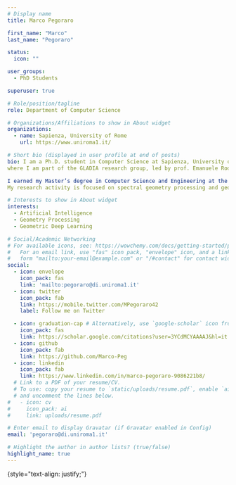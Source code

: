 ```yaml
---
# Display name
title: Marco Pegoraro

first_name: "Marco"
last_name: "Pegoraro"

status:
  icon: ""

user_groups:
  - PhD Students

superuser: true

# Role/position/tagline
role: Department of Computer Science

# Organizations/Affiliations to show in About widget
organizations:
  - name: Sapienza, University of Rome
    url: https://www.uniroma1.it/

# Short bio (displayed in user profile at end of posts)
bio: I am a Ph.D. student in Computer Science at Sapienza, University of Rome,
where I am part of the GLADIA research group, led by prof. Emanuele Rodolà.

I earned my Master’s degree in Computer Science and Engineering at the University of Verona. My Master’s thesis titled "Data-driven inverse spectral geometry: learning to generate shapes from multi spectra" has received the Matteo Dellepiane Award for best thesis in Computer Graphics for the year 2021.
My research activity is focused on spectral geometry processing and geometric deep learning. ""

# Interests to show in About widget
interests:
  - Artificial Intelligence
  - Geometry Processing
  - Geometric Deep Learning

# Social/Academic Networking
# For available icons, see: https://wowchemy.com/docs/getting-started/page-builder/#icons
#   For an email link, use "fas" icon pack, "envelope" icon, and a link in the
#   form "mailto:your-email@example.com" or "/#contact" for contact widget.
social:
  - icon: envelope
    icon_pack: fas
    link: 'mailto:pegoraro@di.uniroma1.it'
  - icon: twitter
    icon_pack: fab
    link: https://mobile.twitter.com/MPegoraro42
    label: Follow me on Twitter

  - icon: graduation-cap # Alternatively, use `google-scholar` icon from `ai` icon pack
    icon_pack: fas
    link: https://scholar.google.com/citations?user=3YCdMCYAAAAJ&hl=it
  - icon: github
    icon_pack: fab
    link: https://github.com/Marco-Peg
  - icon: linkedin
    icon_pack: fab
    link: https://www.linkedin.com/in/marco-pegoraro-9086221b8/
  # Link to a PDF of your resume/CV.
  # To use: copy your resume to `static/uploads/resume.pdf`, enable `ai` icons in `params.yaml`,
  # and uncomment the lines below.
#   - icon: cv
#     icon_pack: ai
#     link: uploads/resume.pdf

# Enter email to display Gravatar (if Gravatar enabled in Config)
email: 'pegoraro@di.uniroma1.it'

# Highlight the author in author lists? (true/false)
highlight_name: true
---
```



{style="text-align: justify;"}
